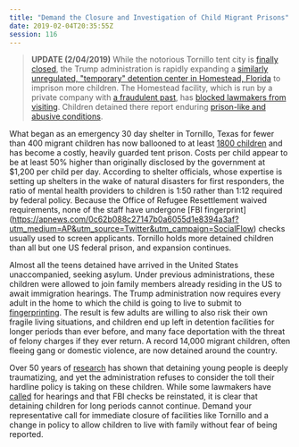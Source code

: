 ```yaml
---
title: "Demand the Closure and Investigation of Child Migrant Prisons"
date: 2019-02-04T20:35:55Z
session: 116
---
```

>**UPDATE (2/04/2019)** While the notorious Tornillo tent city is [finally closed](https://www.washingtonpost.com/local/immigration/trump-administration-to-shutter-texas-tent-city-for-migrant-teens/2019/01/11/c914356e-1510-11e9-b6ad-9cfd62dbb0a8_story.html?utm_term=.17ba22c8e5b6), the Trump administration is rapidly expanding a [similarly unregulated, "temporary" detention center in Homestead, Florida](https://www.nytimes.com/2019/01/15/us/migrant-children-shelter-tent-city-tornillo-homestead.html) to imprison more children. The Homestead facility, which is run by a private company with [a fraudulent past](https://www.justice.gov/usao-md/pr/health-services-contractor-agrees-pay-3818-million-settle-false-claims-act-allegations), has [blocked lawmakers from visiting](https://www.sun-sentinel.com/news/politics/fl-reg-shelter-inspections-20180628-story.html). Children detained there report enduring [prison-like and abusive conditions](https://www.miaminewtimes.com/news/five-awful-homestead-miami-child-immigrant-camp-stories-10880065).


What began as an emergency 30 day shelter in Tornillo, Texas for fewer than 400 migrant children has now ballooned to at least [1800 children](https://www.pbs.org/newshour/nation/the-tornillo-shelter-for-migrant-children-was-supposed-to-close-after-30-days-heres-why-its-still-open) and has become a costly, heavily guarded tent prison. Costs per child appear to be at least 50% higher than originally disclosed by the government at $1,200 per child per day. According to shelter officials, whose expertise is setting up shelters in the wake of natural disasters for first responders, the ratio of mental health providers to children is 1:50 rather than 1:12 required by federal policy. Because the Office of Refugee Resettlement waived requirements, none of the staff have undergone [FBI fingerprint] (https://apnews.com/0c62b088c27147b0a6055d1e8394a3af?utm_medium=AP&utm_source=Twitter&utm_campaign=SocialFlow) checks usually used to screen applicants. Tornillo holds more detained children than all but one US federal prison, and expansion continues. 

Almost all the teens detained have arrived in the United States unaccompanied, seeking asylum. Under previous administrations, these children were allowed to join family members already residing in the US to await immigration hearings. The Trump administration now requires every adult in the home to which the child is going to live to submit to [fingerprinting](https://www.houstonchronicle.com/news/houston-texas/houston/article/Thanksgiving-in-immigration-shelters-as-number-of-13415048.php#photo-15752470). The result is few adults are willing to also risk their own fragile living situations, and children end up left in detention facilities for longer periods than ever before, and many face deportation with the threat of felony charges if they ever return. A record 14,000 migrant children, often fleeing gang or domestic violence, are now detained around the country.  

Over 50 years of [research](https://www.semanticscholar.org/paper/Mental-health-implications-of-detaining-asylum-Robjant-Hassan/c76be184e71dbb0927e2fc90e311d0d6a929146e) has shown that detaining young people is deeply traumatizing, and yet the administration refuses to consider the toll their hardline policy is taking on these children. While some lawmakers have [called](https://apnews.com/58669a43a2b34ce3ac01e2f75443666f?utm_campaign=SocialFlow&utm_source=Twitter&utm_medium=AP) for hearings and that FBI checks be reinstated, it is clear that detaining children for long periods cannot continue. Demand your representative call for immediate closure of facilities like Tornillo and a change in policy to allow children to live with family without fear of being reported.
